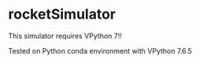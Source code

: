 # rocketSimulator

This simulator requires VPython 7!!

Tested on Python conda environment with VPython 7.6.5